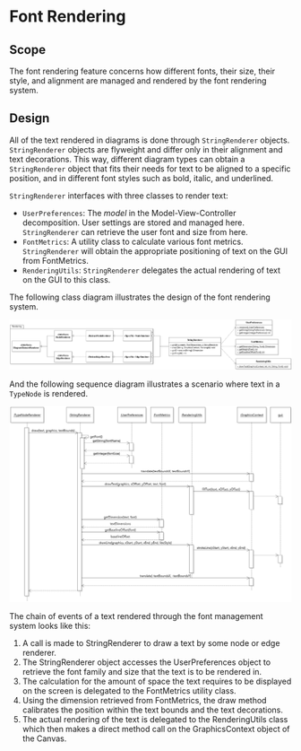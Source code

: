 # Font Rendering

## Scope

The font rendering feature concerns how different fonts, their size, their style, and alignment are managed and rendered by the font rendering system.

## Design

All of the text rendered in diagrams is done through `StringRenderer` objects.
`StringRenderer` objects are flyweight and differ only in their alignment and text decorations. This way, different diagram types can obtain a `StringRenderer` object that fits their needs for text to be aligned to a specific position, and in different font styles such as bold, italic, and underlined.

`StringRenderer` interfaces with three classes to render text:
* `UserPreferences`: The _model_ in the Model-View-Controller decomposition. User settings are stored and managed here. `StringRenderer` can retrieve the user font and size from here.
* `FontMetrics`: A utility class to calculate various font metrics. `StringRenderer` will obtain the appropriate positioning of text on the GUI from FontMetrics.
* `RenderingUtils`: `StringRenderer` delegates the actual rendering of text on the GUI to this class.

The following class diagram illustrates the design of the font rendering system.

![JetUML Class Diagram](FontRenderingClass.png)



And the following sequence diagram illustrates a scenario where text in a `TypeNode` is rendered.

![JetUML Class Diagram](FontRenderingSequence.png)

The chain of events of a text rendered through the font management system looks like this:
1. A call is made to StringRenderer to draw a text by some node or edge renderer.
2. The StringRenderer object accesses the UserPreferences object to retrieve the font family and size that the text is to be rendered in.
3. The calculation for the amount of space the text requires to be displayed on the screen is delegated to the FontMetrics utility class.
4. Using the dimension retrieved from FontMetrics, the draw method calibrates the position within the text bounds and the text decorations.
5. The actual rendering of the text is delegated to the RenderingUtils class which then makes a direct method call on the GraphicsContext object of the Canvas.